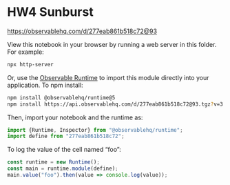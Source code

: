# HW4 Sunburst

https://observablehq.com/d/277eab861b518c72@93

View this notebook in your browser by running a web server in this folder. For
example:

~~~sh
npx http-server
~~~

Or, use the [Observable Runtime](https://github.com/observablehq/runtime) to
import this module directly into your application. To npm install:

~~~sh
npm install @observablehq/runtime@5
npm install https://api.observablehq.com/d/277eab861b518c72@93.tgz?v=3
~~~

Then, import your notebook and the runtime as:

~~~js
import {Runtime, Inspector} from "@observablehq/runtime";
import define from "277eab861b518c72";
~~~

To log the value of the cell named “foo”:

~~~js
const runtime = new Runtime();
const main = runtime.module(define);
main.value("foo").then(value => console.log(value));
~~~
